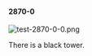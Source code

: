 #### 2870-0
![test-2870-0-0.png](https://github.com/lil-lab/nlvr/raw/master/nlvr/test/images/6/test-2870-0-0.png "test-2870-0-0.png")

There is a black tower.